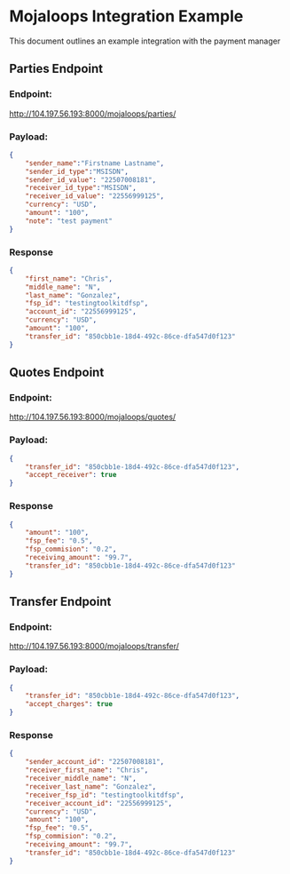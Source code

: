 ﻿# Mojaloops Integration Example

This document outlines an example integration with the payment manager

## Parties Endpoint

### Endpoint:
http://104.197.56.193:8000/mojaloops/parties/

### Payload:
```json
{
    "sender_name":"Firstname Lastname",
    "sender_id_type":"MSISDN",
    "sender_id_value": "22507008181",
    "receiver_id_type":"MSISDN",
    "receiver_id_value": "22556999125",
    "currency": "USD",
    "amount": "100",
    "note": "test payment"
}
```

### Response
```json
{
    "first_name": "Chris",
    "middle_name": "N",
    "last_name": "Gonzalez",
    "fsp_id": "testingtoolkitdfsp",
    "account_id": "22556999125",
    "currency": "USD",
    "amount": "100",
    "transfer_id": "850cbb1e-18d4-492c-86ce-dfa547d0f123"
}
```

## Quotes Endpoint

### Endpoint:
http://104.197.56.193:8000/mojaloops/quotes/

### Payload:
```json
{
    "transfer_id": "850cbb1e-18d4-492c-86ce-dfa547d0f123",
    "accept_receiver": true
}
```

### Response
```json
{
    "amount": "100",
    "fsp_fee": "0.5",
    "fsp_commision": "0.2",
    "receiving_amount": "99.7",
    "transfer_id": "850cbb1e-18d4-492c-86ce-dfa547d0f123"
}
```

## Transfer Endpoint

### Endpoint:
http://104.197.56.193:8000/mojaloops/transfer/

### Payload:
```json
{
    "transfer_id": "850cbb1e-18d4-492c-86ce-dfa547d0f123",
    "accept_charges": true
}
```

### Response
```json
{
    "sender_account_id": "22507008181",
    "receiver_first_name": "Chris",
    "receiver_middle_name": "N",
    "receiver_last_name": "Gonzalez",
    "receiver_fsp_id": "testingtoolkitdfsp",
    "receiver_account_id": "22556999125",
    "currency": "USD",
    "amount": "100",
    "fsp_fee": "0.5",
    "fsp_commision": "0.2",
    "receiving_amount": "99.7",
    "transfer_id": "850cbb1e-18d4-492c-86ce-dfa547d0f123"
}
```
